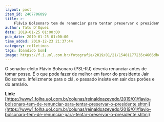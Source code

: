 ```yaml
---
layout: post
item_id: 2467706099
title: >-
    Flávio Bolsonaro tem de renunciar para tentar preservar o presidente
author: Tatu D'Oquei
date: 2019-01-25 01:00:00
pub_date: 2019-01-25 01:00:00
time_added: 2019-12-23 21:37:44
category: refletimos
tags: [bandido bom]
image: https://f.i.uol.com.br/fotografia/2019/01/21/15481177235c4666dbef963_1548117723_3x2_rt.jpg
---
```


O senador eleito Flávio Bolsonaro (PSL-RJ) deveria renunciar antes de tomar posse. É o que pode fazer de melhor em favor do presidente Jair Bolsonaro. Infelizmente para o clã, o passado insiste em sair dos porões e do armário.

**Link:** [https://www1.folha.uol.com.br/colunas/reinaldoazevedo/2019/01/flavio-bolsonaro-tem-de-renunciar-para-tentar-preservar-o-presidente.shtml](https://www1.folha.uol.com.br/colunas/reinaldoazevedo/2019/01/flavio-bolsonaro-tem-de-renunciar-para-tentar-preservar-o-presidente.shtml)

